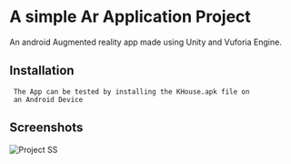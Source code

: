 # A simple Ar Application Project

An android Augmented reality app made using Unity and Vuforia Engine.
 


## Installation


```
 The App can be tested by installing the KHouse.apk file on 
 an Android Device
```
    
## Screenshots
![Project SS](https://user-images.githubusercontent.com/86555885/193429013-e546d27d-e2dd-4e01-91a5-33f589fc4d76.jpg)
